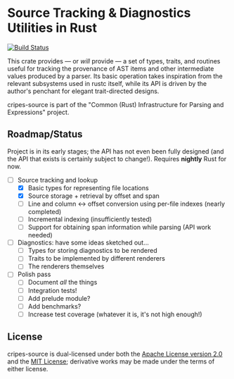 # Source Tracking & Diagnostics Utilities in Rust

[![Build Status](https://travis-ci.org/insaneinside/cripes-source.svg?branch=master)](https://travis-ci.org/insaneinside/cripes-source)

This crate provides — or *will* provide — a set of types, traits, and routines
useful for tracking the provenance of AST items and other intermediate values
produced by a parser.  Its basic operation takes inspiration from the relevant
subsystems used in rustc itself, while its API is driven by the author's
penchant for elegant trait-directed designs.

cripes-source is part of the "Common (Rust) Infrastructure for Parsing and
Expressions" project.

## Roadmap/Status

Project is in its early stages; the API has not even been fully designed (and
the API that exists is certainly subject to change!).  Requires **nightly**
Rust for now.

* [ ] Source tracking and lookup
  - [x] Basic types for representing file locations
  - [x] Source storage + retrieval by offset and span
  - [ ] Line and column ↔ offset conversion using per-file indexes (nearly
        completed)
  - [ ] Incremental indexing (insufficiently tested)
  - [ ] Support for obtaining span information while parsing (API work needed)
* [ ] Diagnostics: have some ideas sketched out...
  - [ ] Types for storing diagnostics to be rendered
  - [ ] Traits to be implemented by different renderers
  - [ ] The renderers themselves
* [ ] Polish pass
  - [ ] Document *all* the things
  - [ ] Integration tests!
  - [ ] Add prelude module?
  - [ ] Add benchmarks?
  - [ ] Increase test coverage (whatever it is, it's not high enough!)

## License

cripes-source is dual-licensed under both
the [Apache License version 2.0](LICENSE-Apache) and
the [MIT License](LICENSE-MIT); derivative works may be made under the terms of
either license.
